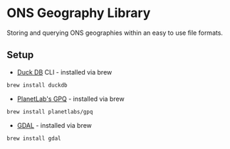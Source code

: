 # ONS Geography Library

Storing and querying ONS geographies within an easy to use file formats.

## Setup

- [Duck DB](https://duckdb.org/) CLI - installed via brew

```bash
brew install duckdb
```

- [PlanetLab's GPQ](https://github.com/planetlabs/gpq) - installed via brew

```bash
brew install planetlabs/gpq
```

- [GDAL](https://gdal.org/) - installed via brew

```bash
brew install gdal
```
